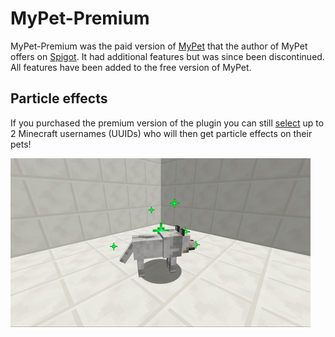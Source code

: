 # MyPet-Premium

MyPet-Premium was the paid version of [MyPet](https://www.spigotmc.org/resources/mypet.12725/) that the author of MyPet offers on [Spigot](https://www.spigotmc.org/). It had additional features but was since been discontinued. All features have been added to the free version of MyPet. 

## Particle effects

If you purchased the premium version of the plugin you can still [select](https://mypet-plugin.de/premium/particles) up to 2 Minecraft usernames \(UUIDs\) who will then get particle effects on their pets!  

![Premium Particles](../.gitbook/assets/particles.gif)

